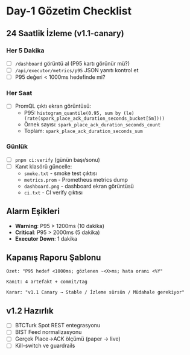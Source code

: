 # Day-1 Gözetim Checklist

## 24 Saatlik İzleme (v1.1-canary)

### Her 5 Dakika
- [ ] `/dashboard` görüntü al (P95 kartı görünür mü?)
- [ ] `/api/executor/metrics/p95` JSON yanıtı kontrol et
- [ ] P95 değeri < 1000ms hedefinde mi?

### Her Saat
- [ ] PromQL çıktı ekran görüntüsü:
  - P95: `histogram_quantile(0.95, sum by (le) (rate(spark_place_ack_duration_seconds_bucket[5m])))`
  - Örnek sayısı: `spark_place_ack_duration_seconds_count`
  - Toplam: `spark_place_ack_duration_seconds_sum`

### Günlük
- [ ] `pnpm ci:verify` (günün başı/sonu)
- [ ] Kanıt klasörü güncelle:
  - `smoke.txt` - smoke test çıktısı
  - `metrics.prom` - Prometheus metrics dump
  - `dashboard.png` - dashboard ekran görüntüsü
  - `ci.txt` - CI verify çıktısı

## Alarm Eşikleri
- **Warning**: P95 > 1200ms (10 dakika)
- **Critical**: P95 > 2000ms (5 dakika)
- **Executor Down**: 1 dakika

## Kapanış Raporu Şablonu

```
Özet: "P95 hedef <1000ms; gözlenen ~<X>ms; hata oranı <%Y"

Kanıt: 4 artefakt + commit/tag

Karar: "v1.1 Canary → Stable / İzleme sürsün / Müdahale gerekiyor"
```

## v1.2 Hazırlık
- [ ] BTCTurk Spot REST entegrasyonu
- [ ] BIST Feed normalizasyonu
- [ ] Gerçek Place→ACK ölçümü (paper → live)
- [ ] Kill-switch ve guardrails
